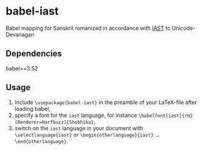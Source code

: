 # babel-iast

Babel mapping for Sanskrit romanized in accordance with [IAST](https://en.wikipedia.org/wiki/International_Alphabet_of_Sanskrit_Transliteration) to Unicode-Devanagari

## Dependencies

babel>=3.52

## Usage

1. Include `\usepackage{babel-iast}` in the preamble of your LaTeX-file after loading babel,
2. specify a font for the `iast` language, for instance `\babelfont[iast]{rm}[Renderer=Harfbuzz]{Shobhika}`,
3. switch on the `iast` language in your document with `\selectlanguage{iast}` or `\begin{otherlanguage}{iast} … \end{otherlanguage}`.
